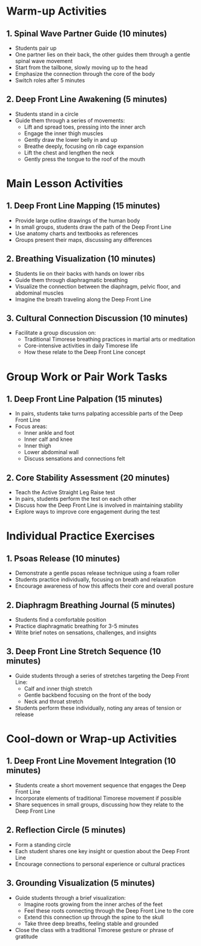 # Warm-up Activities

## 1. Spinal Wave Partner Guide (10 minutes)
- Students pair up
- One partner lies on their back, the other guides them through a gentle spinal wave movement
- Start from the tailbone, slowly moving up to the head
- Emphasize the connection through the core of the body
- Switch roles after 5 minutes

## 2. Deep Front Line Awakening (5 minutes)
- Students stand in a circle
- Guide them through a series of movements:
  * Lift and spread toes, pressing into the inner arch
  * Engage the inner thigh muscles
  * Gently draw the lower belly in and up
  * Breathe deeply, focusing on rib cage expansion
  * Lift the chest and lengthen the neck
  * Gently press the tongue to the roof of the mouth

# Main Lesson Activities

## 1. Deep Front Line Mapping (15 minutes)
- Provide large outline drawings of the human body
- In small groups, students draw the path of the Deep Front Line
- Use anatomy charts and textbooks as references
- Groups present their maps, discussing any differences

## 2. Breathing Visualization (10 minutes)
- Students lie on their backs with hands on lower ribs
- Guide them through diaphragmatic breathing
- Visualize the connection between the diaphragm, pelvic floor, and abdominal muscles
- Imagine the breath traveling along the Deep Front Line

## 3. Cultural Connection Discussion (10 minutes)
- Facilitate a group discussion on:
  * Traditional Timorese breathing practices in martial arts or meditation
  * Core-intensive activities in daily Timorese life
  * How these relate to the Deep Front Line concept

# Group Work or Pair Work Tasks

## 1. Deep Front Line Palpation (15 minutes)
- In pairs, students take turns palpating accessible parts of the Deep Front Line
- Focus areas:
  * Inner ankle and foot
  * Inner calf and knee
  * Inner thigh
  * Lower abdominal wall
  * Discuss sensations and connections felt

## 2. Core Stability Assessment (20 minutes)
- Teach the Active Straight Leg Raise test
- In pairs, students perform the test on each other
- Discuss how the Deep Front Line is involved in maintaining stability
- Explore ways to improve core engagement during the test

# Individual Practice Exercises

## 1. Psoas Release (10 minutes)
- Demonstrate a gentle psoas release technique using a foam roller
- Students practice individually, focusing on breath and relaxation
- Encourage awareness of how this affects their core and overall posture

## 2. Diaphragm Breathing Journal (5 minutes)
- Students find a comfortable position
- Practice diaphragmatic breathing for 3-5 minutes
- Write brief notes on sensations, challenges, and insights

## 3. Deep Front Line Stretch Sequence (10 minutes)
- Guide students through a series of stretches targeting the Deep Front Line:
  * Calf and inner thigh stretch
  * Gentle backbend focusing on the front of the body
  * Neck and throat stretch
- Students perform these individually, noting any areas of tension or release

# Cool-down or Wrap-up Activities

## 1. Deep Front Line Movement Integration (10 minutes)
- Students create a short movement sequence that engages the Deep Front Line
- Incorporate elements of traditional Timorese movement if possible
- Share sequences in small groups, discussing how they relate to the Deep Front Line

## 2. Reflection Circle (5 minutes)
- Form a standing circle
- Each student shares one key insight or question about the Deep Front Line
- Encourage connections to personal experience or cultural practices

## 3. Grounding Visualization (5 minutes)
- Guide students through a brief visualization:
  * Imagine roots growing from the inner arches of the feet
  * Feel these roots connecting through the Deep Front Line to the core
  * Extend this connection up through the spine to the skull
  * Take three deep breaths, feeling stable and grounded
- Close the class with a traditional Timorese gesture or phrase of gratitude